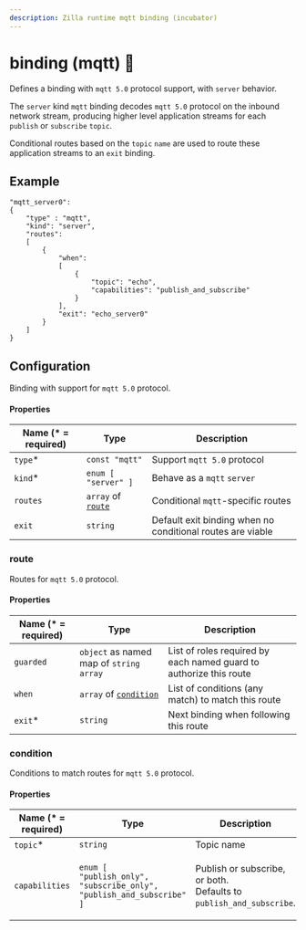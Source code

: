 ```yaml
---
description: Zilla runtime mqtt binding (incubator)
---
```


# binding (mqtt) 🚧

Defines a binding with `mqtt 5.0` protocol support, with `server` behavior.

The `server` kind `mqtt` binding decodes `mqtt 5.0` protocol on the inbound network stream, producing higher level application streams for each `publish` or `subscribe` `topic`.

Conditional routes based on the `topic` `name` are used to route these application streams to an `exit` binding.

## Example

```
"mqtt_server0":
{
    "type" : "mqtt",
    "kind": "server",
    "routes":
    [
        {
            "when":
            [
                {
                    "topic": "echo",
                    "capabilities": "publish_and_subscribe"
                }
            ],
            "exit": "echo_server0"
        }   
    ]
}
```

## Configuration

Binding with support for `mqtt 5.0` protocol.

#### Properties

| Name (\* = required) | Type                                        | Description                                                |
| -------------------- | ------------------------------------------- | ---------------------------------------------------------- |
| `type`\*             | `const "mqtt"`                              | Support `mqtt 5.0` protocol                                |
| `kind`\*             | `enum [ "server" ]`                         | Behave as a `mqtt` `server`                                |
| `routes`             | `array` of [`route`](binding-mqtt.md#route) | Conditional `mqtt`-specific routes                         |
| `exit`               | `string`                                    | Default exit binding when no conditional routes are viable |

### route

Routes for `mqtt 5.0` protocol.

#### Properties

| Name (\* = required) | Type                                                  | Description                                                        |
| -------------------- | ----------------------------------------------------- | ------------------------------------------------------------------ |
| `guarded`            | `object` as named map of `string` `array`             | List of roles required by each named guard to authorize this route |
| `when`               | `array` of [`condition`](binding-mqtt.md#condition) | List of conditions (any match) to match this route                 |
| `exit`\*             | `string`                                              | Next binding when following this route                             |

### condition

Conditions to match routes for `mqtt 5.0` protocol.

#### Properties

| Name (\* = required) | Type                                                                                                                                            | Description                                                                              |
| -------------------- | ----------------------------------------------------------------------------------------------------------------------------------------------- | ---------------------------------------------------------------------------------------- |
| `topic`\*            | `string`                                                                                                                                        | Topic name                                                                               |
| `capabilities`       | <p><code>enum [</code> <br>  <code>"publish_only",</code> <br>  <code>"subscribe_only",</code> <br>  <code>"publish_and_subscribe" ]</code></p> | <p>Publish or subscribe, or both.<br>Defaults to <code>publish_and_subscribe</code>.</p> |
